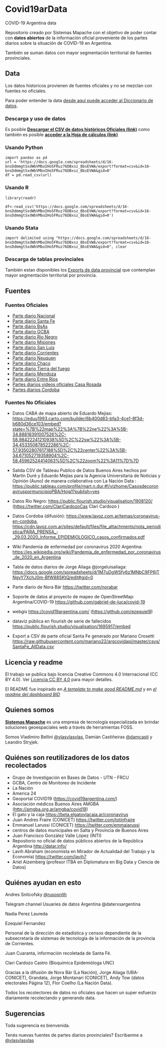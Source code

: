 # Covid19arData
COVID-19 Argentina data

Repositorio creado por Sistemas Mapache con el objetivo de poder contar con __datos abiertos__ de la información oficial proveniente de los partes diarios sobre la situación de COVID-19 en Argentina.

También se suman datos con mayor segmentación territorial de fuentes provinciales.

## Data

Los datos historicos provienen de fuentes oficiales y no se mezclan con fuentes no oficiales.

Para poder entender la data [desde aquí puede acceder al Diccionario de datos](diccionariodatos.md).

### Descarga y uso de datos

Es posible [__Descargar el CSV de datos históricos Oficiales (link)__](https://docs.google.com/spreadsheets/d/16-bnsDdmmgtSxdWbVMboIHo5FRuz76DBxsz_BbsEVWA/export?format=csv&id=16-bnsDdmmgtSxdWbVMboIHo5FRuz76DBxsz_BbsEVWA&gid=0) como también es posible [__acceder a la Hoja de cálculos (link)__](https://docs.google.com/spreadsheets/d/16-bnsDdmmgtSxdWbVMboIHo5FRuz76DBxsz_BbsEVWA/edit?usp=sharing)


### Usando Python

```
import pandas as pd
url = 'https://docs.google.com/spreadsheets/d/16-bnsDdmmgtSxdWbVMboIHo5FRuz76DBxsz_BbsEVWA/export?format=csv&id=16-bnsDdmmgtSxdWbVMboIHo5FRuz76DBxsz_BbsEVWA&gid=0'
df = pd.read_csv(url)
```

### Usando R

```
library(readr)

df<-read_csv('https://docs.google.com/spreadsheets/d/16-bnsDdmmgtSxdWbVMboIHo5FRuz76DBxsz_BbsEVWA/export?format=csv&id=16-bnsDdmmgtSxdWbVMboIHo5FRuz76DBxsz_BbsEVWA&gid=0')

```

### Usando Stata

```
import delimited using "https://docs.google.com/spreadsheets/d/16-bnsDdmmgtSxdWbVMboIHo5FRuz76DBxsz_BbsEVWA/export?format=csv&id=16-bnsDdmmgtSxdWbVMboIHo5FRuz76DBxsz_BbsEVWA&gid=0", clear
```

### Descarga de tablas provinciales

También estan disponibles los [Exports de data provincial](exports/) que contemplan mayor segmentación territorial por provincia.


## Fuentes 

### Fuentes Oficiales

* [Parte diario Nacional](https://www.argentina.gob.ar/coronavirus/informe-diario)
* [Parte diario Santa Fe](https://www.santafe.gob.ar/index.php/web/content/view/full/234420/)
* [Parte diario BsAs](https://www.gba.gob.ar/saludprovincia/boletin_epidemiologico)
* [Parte diario GCBA](https://www.buenosaires.gob.ar/salud/noticias/actualizacion-de-los-casos-coronavirus-en-la-ciudad-buenos-aires)
* [Parte diario Rio Negro](https://www.rionegro.gov.ar/index.php?catID=17)
* [Parte diario Misiones](https://coronavirus.misionesonline.net/)
* [Parte diario San Luis](http://www.sanluis.gov.ar/coronavirus/)
* [Parte diario Corrientes](https://www.corrientes.gob.ar/home/salud/categorias)
* [Parte diario Neuquen](https://www.neuqueninforma.gob.ar/tag/parte/)
* [Parte diario Chaco](http://comunicacion.chaco.gov.ar/lista-noticias/328)
* [Parte diario Tierra del fuego](https://www.facebook.com/saludtdf)
* [Parte diario Mendoza](http://www.salud.mendoza.gov.ar)
* [Parte diario Entre Rios](http://www.entrerios.gov.ar/msalud/#/ms-1/3)
* [Partes diarios videos oficiales Casa Rosada](https://www.youtube.com/user/casarosada/videos)
* [Partes diarios Cordoba](https://www.cba.gov.ar/informe-diario-de-casos-y-medidas/)


### Fuentes No Oficiales 

* Datos CABA de mapa abierto de Eduardo Mejias: https://eduu1993.carto.com/builder/6b400d83-bfa3-4ce1-8f3d-b680d36ce103/embed?state=%7B%22map%22%3A%7B%22ne%22%3A%5B-34.88818391007526%2C-58.98422241210938%5D%2C%22sw%22%3A%5B-34.453350878522286%2C-57.93502807617188%5D%2C%22center%22%3A%5B-34.671052719358904%2C-58.45962524414063%5D%2C%22zoom%22%3A11%7D%7D

* Salida CSV de Tableau Publico de Datos Buenos Aires hechos por Martín Duré y Eduardo Mejías para la Agencia Universitaria de Noticias y Opinión (Auno) de manera colaborativa con La Nación Data : https://public.tableau.com/profile/mart.n.dur.#!/vizhome/CasosdecoronaviruspormunicipioPBA/Hoja1?publish=yes

* Datos Rio Negro: https://public.flourish.studio/visualisation/1908120/ (https://twitter.com/ClariCardozoCas Clari Cardozo )

* Datos Cordoba (difusión): https://www.lavoz.com.ar/temas/coronavirus-en-cordoba, https://cdn.lavoz.com.ar/sites/default/files/file_attachments/nota_periodistica/PARA_PRENSA_-_29.03.2020_Informe_EPIDEMIOLOGICO_casos_confirmados.pdf

* Wiki Pandemia de enfermedad por coronavirus 2020 Argentina: https://es.wikipedia.org/wiki/Pandemia_de_enfermedad_por_coronavirus_de_2020_en_Argentina

* Tabla de datos diarios de Jorge Aliaga @jorgeluisaliaga: https://docs.google.com/spreadsheets/d/1M7uDgWSfy6z1MNbC9FP6jTNgvY7XchJ0m-BfW88SKtQ/edit#gid=0

* Parte diario de Nora Bär https://twitter.com/norabar

* Soporte de datos al proyecto de mapeo de OpenStreetMap: Argentina/COVID-19 https://github.com/gabriel-de-luca/covid-19 

* webgis https://covid19argentina.com/ (https://github.com/ezequiel9)

* dataviz pública en flourish de serie de fallecidos https://public.flourish.studio/visualisation/1695917/embed

* Export a CSV de parte oficial Santa Fe generado por Mariano Crosetti https://raw.githubusercontent.com/mariano22/argcovidapi/master/csvs/SantaFe_AllData.csv


## Licencia y readme

El trabajo se publica bajo licencia  Creative Commons 4.0 Internacional (CC BY 4.0).
Ver [Licencia CC BY 4.0](https://creativecommons.org/licenses/by/4.0/) para mayor detalles.

El README fue inspirado en [*A template to make good README.md*](https://gist.github.com/PurpleBooth/109311bb0361f32d87a2) y en [*el readme del dashboard BID*](https://github.com/EL-BID/IDB-IDB-Invest-Coronavirus-Impact-Dashboard)

## Quienes somos
[__Sistemas Mapache__](https://smapache.com.ar/es/) es una empresa de tecnología especializada en brindar soluciones geoespaciales web a través de herramientas FOSS.

Somos Vladimiro Bellini [@vlasvlasvlas](https://twitter.com/vlasvlasvlas), Damián Castiñeiras [@damcasti](https://twitter.com/damcasti/) y Leandro Stryjek.

## Quiénes son reutilizadores de los datos recolectados

* Grupo de Investigación en Bases de Datos - UTN - FRCU
* GCBA, Centro de Monitoreo de Incidente
* La Nación
* America 24
* Geoportal COVID19 (https://covid19argentina.com/)
* Asociación médicos Buenos Aires AMGBA (http://amgba.org.ar/amgba/covid19)
* El gato y la caja https://beta.elgatoylacaja.ar/coronavirus
* Juan Andres Fraire (CONICET) https://twitter.com/totinfraire
* Emmanuel Larussi (CONICET) https://twitter.com/emmaiarussi
* centros de datos municipales en Salta y Provincia de Buenos Aires
* Juan Francisco González Valle López (INTI)
* Repositorio no oficial de datos públicos abiertos de la República Argentina http://datar.info/
* Lavih Abraham (economista en Mirador de Actualidad del Trabajo y la Economía) https://twitter.com/lavih7
* Ariel Aizemberg (profesor ITBA en Diplomatura en Big Data y Ciencia de Datos)

## Quiénes ayudan en esto

Andres Snitcofsky [@rusosnith](https://twitter.com/rusosnith)

Telegram channel Usuaries de datos Argentina @daterxsargentina

Nadia Perez Laureda

Ezequiel Fernandez 

Personal de la dirección de estadística y censos dependiente de la subsecretaría de sistemas de tecnología de la información de la provincia de Corrientes.

Juan Cuaranta, información recoletada de Santa Fé.

Clari Cardozo Castro (Bioquímica Epidemióloga UNC)

Gracias a la difusión de Nora Bär (La Nación), Jorge Aliaga (UBA-CONICET), Grandata, Jorge Montanari (CONICET), Andy Tow (datos electorales Página 12), Flor Coelho (La Nación Data).

Todos los recolectores de datos no oficiales que hacen un super esfuerzo diariamente recolectando y generando data.

## Sugerencias

Toda sugerencia es bienvenida.

Tenés nuevas fuentes de partes diarios provinciales? Escribanme a [@vlasvlasvlas](https://twitter.com/vlasvlasvlas)
